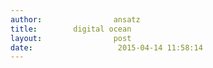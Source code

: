```yaml
---
author:                ansatz
title:        digital ocean
layout:                post
date:          			2015-04-14 11:58:14
---
```

